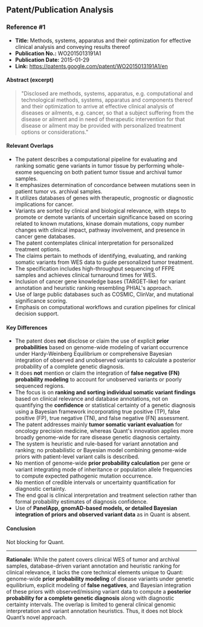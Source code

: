 ## Patent/Publication Analysis

### Reference #1

- **Title:** Methods, systems, apparatus and their optimization for effective clinical analysis and conveying results thereof
- **Publication No.:** WO2015013191A1
- **Publication Date:** 2015-01-29
- **Link:** https://patents.google.com/patent/WO2015013191A1/en

#### Abstract (excerpt)

> "Disclosed are methods, systems, apparatus, e.g. computational and technological methods, systems, apparatus and components thereof and their optimization to arrive at effective clinical analysis of diseases or ailments, e.g. cancer, so that a subject suffering from the disease or ailment and in need of therapeutic intervention for that disease or ailment may be provided with personalized treatment options or considerations."

#### Relevant Overlaps

- The patent describes a computational pipeline for evaluating and ranking somatic gene variants in tumor tissue by performing whole-exome sequencing on both patient tumor tissue and archival tumor samples.
- It emphasizes determination of concordance between mutations seen in patient tumor vs. archival samples.
- It utilizes databases of genes with therapeutic, prognostic or diagnostic implications for cancer.
- Variants are sorted by clinical and biological relevance, with steps to promote or demote variants of uncertain significance based on scoring related to known mutations, kinase domain mutations, copy number changes with clinical impact, pathway involvement, and presence in cancer gene databases.
- The patent contemplates clinical interpretation for personalized treatment options.
- The claims pertain to methods of identifying, evaluating, and ranking somatic variants from WES data to guide personalized tumor treatment.
- The specification includes high-throughput sequencing of FFPE samples and achieves clinical turnaround times for WES.
- Inclusion of cancer gene knowledge bases (TARGET-like) for variant annotation and heuristic ranking resembling PHIAL's approach.
- Use of large public databases such as COSMIC, ClinVar, and mutational significance scoring.
- Emphasis on computational workflows and curation pipelines for clinical decision support.
  
#### Key Differences

- The patent does **not** disclose or claim the use of explicit **prior probabilities** based on genome-wide modeling of variant occurrence under Hardy-Weinberg Equilibrium or comprehensive Bayesian integration of observed and unobserved variants to calculate a posterior probability of a complete genetic diagnosis.
- It does **not** mention or claim the integration of **false negative (FN) probability modeling** to account for unobserved variants or poorly sequenced regions.
- The focus is on **ranking and sorting individual somatic variant findings** based on clinical relevance and database annotations, not on quantifying the **confidence** or statistical certainty of a genetic diagnosis using a Bayesian framework incorporating true positive (TP), false positive (FP), true negative (TN), and false negative (FN) assessment.
- The patent addresses mainly **tumor somatic variant evaluation** for oncology precision medicine, whereas Quant's innovation applies more broadly genome-wide for rare disease genetic diagnosis certainty.
- The system is heuristic and rule-based for variant annotation and ranking; no probabilistic or Bayesian model combining genome-wide priors with patient-level variant calls is described.
- No mention of genome-wide **prior probability calculation** per gene or variant integrating mode of inheritance or population allele frequencies to compute expected pathogenic mutation occurrence.
- No mention of credible intervals or uncertainty quantification for diagnostic certainty.
- The end goal is clinical interpretation and treatment selection rather than formal probability estimates of diagnosis confidence.
- Use of **PanelApp, gnomAD-based models, or detailed Bayesian integration of priors and observed variant data** as in Quant is absent.

#### Conclusion

Not blocking for Quant.

---

**Rationale:** While the patent covers clinical WES of tumor and archival samples, database-driven variant annotation and heuristic ranking for clinical relevance, it lacks the core technical elements unique to Quant: genome-wide **prior probability modeling** of disease variants under genetic equilibrium, explicit modeling of **false negatives**, and Bayesian integration of these priors with observed/missing variant data to compute a **posterior probability for a complete genetic diagnosis** along with diagnostic certainty intervals. The overlap is limited to general clinical genomic interpretation and variant annotation heuristics. Thus, it does not block Quant’s novel approach.
